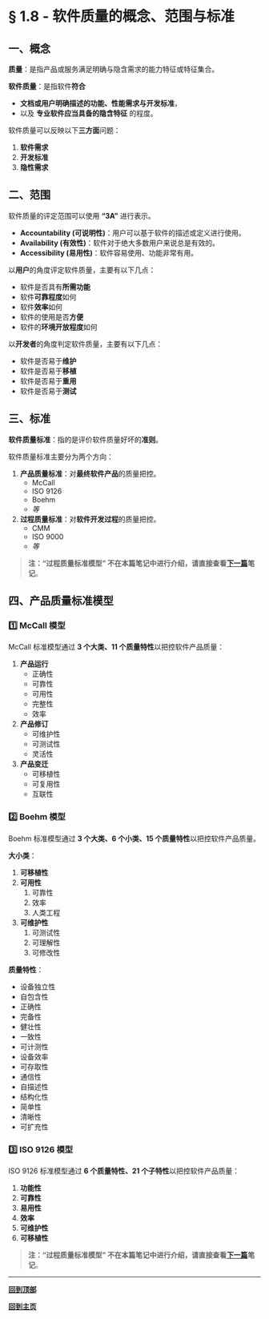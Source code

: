 # § 1.8 - 软件质量的概念、范围与标准

## 一、概念

**质量**：是指产品或服务满足明确与隐含需求的能力特征或特征集合。

**软件质量**：是指软件**符合**

- **文档或用户明确描述的功能、性能需求与开发标准**，
- 以及 **专业软件应当具备的隐含特征** 的程度。

软件质量可以反映以下**三方面**问题：

1. **软件需求**
2. **开发标准**
3. **隐性需求**

## 二、范围

软件质量的评定范围可以使用 **“3A”** 进行表示。

- **Accountability (可说明性)**：用户可以基于软件的描述或定义进行使用。
- **Availability (有效性)**：软件对于绝大多数用户来说总是有效的。
- **Accessibility (易用性)**：软件容易使用、功能非常有用。

以**用户**的角度评定软件质量，主要有以下几点：

- 软件是否具有**所需功能**
- 软件**可靠程度**如何
- 软件**效率**如何
- 软件的使用是否**方便**
- 软件的**环境开放程度**如何

以**开发者**的角度判定软件质量，主要有以下几点：

- 软件是否易于**维护**
- 软件是否易于**移植**
- 软件是否易于**重用**
- 软件是否易于**测试**

## 三、标准

**软件质量标准**：指的是评价软件质量好坏的**准则**。

软件质量标准主要分为两个方向：

1. **产品质量标准**：对**最终软件产品**的质量把控。
	- McCall
	- ISO 9126
	- Boehm
	- *等*
2. **过程质量标准**：对**软件开发过程**的质量把控。
	- CMM
	- ISO 9000
	- *等*

> **注：“过程质量标准模型” 不在本篇笔记中进行介绍，请直接查看[下一篇](https://github.com/Lingggao/Software-Testing-Basics/blob/master/%E7%AC%AC%E4%B8%80%E7%AB%A0/1_9_%E8%BF%87%E7%A8%8B%E8%B4%A8%E9%87%8F%E6%A0%87%E5%87%86%E6%A8%A1%E5%9E%8B.md#-19---%E8%BF%87%E7%A8%8B%E8%B4%A8%E9%87%8F%E6%A0%87%E5%87%86%E6%A8%A1%E5%9E%8B)笔记**。

## 四、产品质量标准模型

### :one: McCall 模型

McCall 标准模型通过 **3 个大类、11 个质量特性**以把控软件产品质量：

1. **产品运行**
	- 正确性
	- 可靠性
	- 可用性
	- 完整性
	- 效率
2. **产品修订**
	- 可维护性
	- 可测试性
	- 灵活性
3. **产品变迁**
	- 可移植性
	- 可复用性
	- 互联性

### :two: Boehm 模型

Boehm 标准模型通过 **3 个大类、6 个小类、15 个质量特性**以把控软件产品质量。

**大小类**：

1. **可移植性**
2. **可用性**
	1. 可靠性
	2. 效率
	3. 人类工程
3. **可维护性**
	1. 可测试性
	2. 可理解性
	3. 可修改性

**质量特性**：

- 设备独立性
- 自包含性
- 正确性
- 完备性
- 健壮性
- 一致性
- 可计测性
- 设备效率
- 可存取性
- 通信性
- 自描述性
- 结构化性
- 简单性
- 清晰性
- 可扩充性

### :three: ISO 9126 模型

ISO 9126 标准模型通过 **6 个质量特性、21 个子特性**以把控软件产品质量：

1. **功能性**
2. **可靠性**
3. **易用性**
4. **效率**
5. **可维护性**
6. **可移植性**

> **注：“过程质量标准模型” 不在本篇笔记中进行介绍，请直接查看[下一篇](https://github.com/Lingggao/Software-Testing-Basics/blob/master/%E7%AC%AC%E4%B8%80%E7%AB%A0/1_9_%E8%BF%87%E7%A8%8B%E8%B4%A8%E9%87%8F%E6%A0%87%E5%87%86%E6%A8%A1%E5%9E%8B.md#-19---%E8%BF%87%E7%A8%8B%E8%B4%A8%E9%87%8F%E6%A0%87%E5%87%86%E6%A8%A1%E5%9E%8B)笔记**。

---
[**回到顶部**](https://github.com/Lingggao/Software-Testing-Basics/blob/master/%E7%AC%AC%E4%B8%80%E7%AB%A0/1_8_%E8%BD%AF%E4%BB%B6%E8%B4%A8%E9%87%8F%E7%9A%84%E6%A6%82%E5%BF%B5%E3%80%81%E8%8C%83%E5%9B%B4%E4%B8%8E%E6%A0%87%E5%87%86.md#-18---%E8%BD%AF%E4%BB%B6%E8%B4%A8%E9%87%8F%E7%9A%84%E6%A6%82%E5%BF%B5%E8%8C%83%E5%9B%B4%E4%B8%8E%E6%A0%87%E5%87%86)

[**回到主页**](https://github.com/Lingggao/Software-Testing-Basics#%E8%BD%AF%E4%BB%B6%E6%B5%8B%E8%AF%95%E5%9F%BA%E7%A1%80)